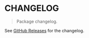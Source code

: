 # CHANGELOG

> Package changelog.

See [GitHub Releases](https://github.com/stdlib-js/ndarray-flags/releases) for the changelog.